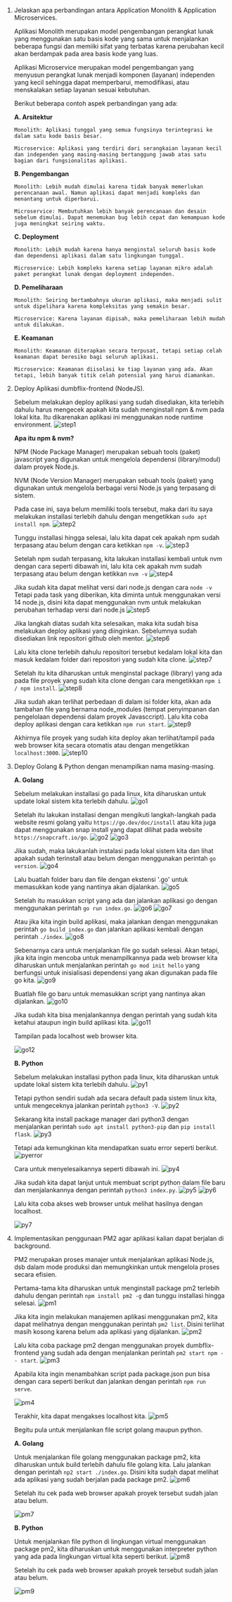 1. Jelaskan apa perbandingan antara Application Monolith & Application Microservices.

    Aplikasi Monolith merupakan model pengembangan perangkat lunak yang menggunakan satu basis kode yang sama untuk menjalankan beberapa fungsi dan memiiki sifat yang terbatas karena perubahan kecil akan berdampak pada area basis kode yang luas.

   Aplikasi Microservice merupakan model pengembangan yang menyusun perangkat lunak menjadi komponen (layanan) independen yang kecil sehingga dapat memperbarui, memodifikasi, atau menskalakan setiap layanan sesuai kebutuhan.
    
    Berikut beberapa contoh aspek perbandingan yang ada:
    
    **A. Arsitektur**
    ```
    Monolith: Aplikasi tunggal yang semua fungsinya terintegrasi ke dalam satu kode basis besar.
    
    Microservice: Aplikasi yang terdiri dari serangkaian layanan kecil dan independen yang masing-masing bertanggung jawab atas satu bagian dari fungsionalitas aplikasi.
    ```
    
    **B. Pengembangan**
    ```
    Monolith: Lebih mudah dimulai karena tidak banyak memerlukan perencanaan awal. Namun aplikasi dapat menjadi kompleks dan menantang untuk diperbarui.
    
    Microservice: Membutuhkan lebih banyak perencanaan dan desain sebelum dimulai. Dapat menemukan bug lebih cepat dan kemampuan kode juga meningkat seiring waktu.
    ```
    
    **C. Deployment**
    ```
    Monolith: Lebih mudah karena hanya menginstal seluruh basis kode dan dependensi aplikasi dalam satu lingkungan tunggal.
    
    Microservice: Lebih kompleks karena setiap layanan mikro adalah paket perangkat lunak dengan deployment independen.
    ```
    
    **D. Pemeliharaan**
    ```
    Monolith: Seiring bertambahnya ukuran aplikasi, maka menjadi sulit untuk dipelihara karena kompleksitas yang semakin besar.
    
    Microservice: Karena layanan dipisah, maka pemeliharaan lebih mudah untuk dilakukan.
    ```
    
    **E. Keamanan**
    ```
    Monolith: Keamanan diterapkan secara terpusat, tetapi setiap celah keamanan dapat beresiko bagi seluruh aplikasi.
    
    Microservice: Keamanan diisolasi ke tiap layanan yang ada. Akan tetapi, lebih banyak titik celah potensial yang harus diamankan.
    ```


2. Deploy Aplikasi dumbflix-frontend (NodeJS).

    Sebelum melakukan deploy aplikasi yang sudah disediakan, kita terlebih dahulu harus mengecek apakah kita sudah menginstall npm & nvm pada lokal kita. Itu dikarenakan aplikasi ini menggunakan node runtime environment.
   ![step1](https://github.com/user-attachments/assets/f25fd1ea-298b-430f-8dbd-b07aac9729f3)
   
    **Apa itu npm & nvm?**
   
    NPM (Node Package Manager) merupakan sebuah tools (paket) javascript yang digunakan untuk mengelola dependensi (library/modul) dalam proyek Node.js.
   
    NVM (Node Version Manager) merupakan sebuah tools (paket) yang digunakan untuk mengelola berbagai versi Node.js yang terpasang di sistem.
    
    Pada case ini, saya belum memiliki tools tersebut, maka dari itu saya melakukan installasi terlebih dahulu dengan mengetikkan ``` sudo apt install npm ```.
   ![step2](https://github.com/user-attachments/assets/29fc8631-6e52-4ed6-a52b-c7bd581ce7dd)

    Tunggu installasi hingga selesai, lalu kita dapat cek apakah npm sudah terpasang atau belum dengan cara ketikkan ``` npm -v ```.
   ![step3](https://github.com/user-attachments/assets/f84d1a1a-db46-4090-83d4-c6c8e3552d9f)

    Setelah npm sudah terpasang, kita lakukan installasi kembali untuk nvm dengan cara seperti dibawah ini, lalu kita cek apakah nvm sudah terpasang atau belum dengan ketikkan ``` nvm -v ```
   ![step4](https://github.com/user-attachments/assets/9abcbfe6-5c8a-42cd-b35f-8a2ebcd98949)

    Jika sudah kita dapat melihat versi dari node.js dengan cara ``` node -v ```
    Tetapi pada task yang diberikan, kita diminta untuk menggunakan versi 14 node.js, disini kita dapat menggunakan nvm untuk melakukan perubahan terhadap versi dari node.js
   ![step5](https://github.com/user-attachments/assets/8a935245-67cc-416b-b5c9-f2128a5810cb)

    Jika langkah diatas sudah kita selesaikan, maka kita sudah bisa melakukan deploy aplikasi yang diinginkan. Sebelumnya sudah disediakan link repositori github oleh mentor.
   ![step6](https://github.com/user-attachments/assets/b975f722-e73f-46e9-886d-f3e1176bc5b1)
    
    Lalu kita clone terlebih dahulu repositori tersebut kedalam lokal kita dan masuk kedalam folder dari repositori yang sudah kita clone.
   ![step7](https://github.com/user-attachments/assets/3c740c40-e423-4663-a351-10937cad5d71)

    Setelah itu kita diharuskan untuk menginstal package (library) yang ada pada file proyek yang sudah kita clone dengan cara mengetikkan ``` npm i / npm install ```.
   ![step8](https://github.com/user-attachments/assets/8150cd98-2d50-48f3-88b6-71b4f8ee759b)

    Jika sudah akan terlihat perbedaan di dalam isi folder kita, akan ada tambahan file yang bernama node_modules (tempat penyimpanan dan pengelolaan dependensi dalam proyek Javasccript). Lalu kita coba deploy aplikasi dengan cara ketikkan ``` npm run start ```.
   ![step9](https://github.com/user-attachments/assets/882db70d-bc71-4591-b05d-5f866733d283)

    Akhirnya file proyek yang sudah kita deploy akan terlihat/tampil pada web browser kita secara otomatis atau dengan mengetikkan ``` localhost:3000 ```.
   ![step10](https://github.com/user-attachments/assets/4c58cb75-f40e-481f-86d0-ee2f849fea56)



3. Deploy Golang & Python dengan menampilkan nama masing-masing.

    **A. Golang**
   
    Sebelum melakukan installasi go pada linux, kita diharuskan untuk update lokal sistem kita terlebih dahulu.
   ![go1](https://github.com/user-attachments/assets/d19686f6-d246-452c-b035-87582505222a)
   
    Setelah itu lakukan installasi dengan mengikuti langkah-langkah pada website resmi golang yaitu ``` https://go.dev/doc/install ``` atau kita juga dapat menggunakan snap install yang dapat dilihat pada website ``` https://snapcraft.io/go ```.
   ![go2](https://github.com/user-attachments/assets/c4230fe3-872e-4335-b527-8bfb1f27cb2c)
   ![go3](https://github.com/user-attachments/assets/d4f259ca-bbeb-4840-ade2-03a5d6a4ba7e)

    Jika sudah, maka lakukanlah instalasi pada lokal sistem kita dan lihat apakah sudah terinstall atau belum dengan menggunakan perintah ``` go version ```.
   ![go4](https://github.com/user-attachments/assets/94045c9e-f38d-4d17-9cb1-17cc6ea28a64)

    Lalu buatlah folder baru dan file dengan ekstensi '.go' untuk memasukkan kode yang nantinya akan dijalankan.
   ![go5](https://github.com/user-attachments/assets/3470e808-80a7-4bda-ac08-a53c5584bf13)

    Setelah itu masukkan script yang ada dan jalankan aplikasi go dengan menggunakan perintah ``` go run index.go ```.
   ![go6](https://github.com/user-attachments/assets/d07f3163-791c-4e84-96aa-cc638f51b74f)
   ![go7](https://github.com/user-attachments/assets/f7d4bb34-bfae-44e3-8edc-fdb214a36513)

    Atau jika kita ingin build aplikasi, maka jalankan dengan menggunakan perintah ``` go build index.go ``` dan jalankan aplikasi kembali dengan perintah ``` ./index ```.
   ![go8](https://github.com/user-attachments/assets/26689387-c333-4ad7-aa50-84b1d8a67116)

    Sebenarnya cara untuk menjalankan file go sudah selesai. Akan tetapi, jika kita ingin mencoba untuk menampilkannya pada web browser kita diharuskan untuk menjalankan perintah ``` go mod init hello ``` yang berfungsi untuk inisialisasi dependensi yang akan digunakan pada file go kita.
   ![go9](https://github.com/user-attachments/assets/7352e6f3-5364-43da-9152-7322e925ef4a)

    Buatlah file go baru untuk memasukkan script yang nantinya akan dijalankan.
   ![go10](https://github.com/user-attachments/assets/6a73da4b-c0d9-45ef-94da-ec4f41c9ad50)

    Jika sudah kita bisa menjalankannya dengan perintah yang sudah kita ketahui ataupun ingin build aplikasi kita.
   ![go11](https://github.com/user-attachments/assets/3c8c893b-b27a-4929-9bb8-cd49f793732f)

    Tampilan pada localhost web browser kita.
   
   ![go12](https://github.com/user-attachments/assets/a8e73037-6ea7-4eee-89a4-595d1c8bd212)
   
    
    **B. Python**

    Sebelum melakukan installasi python pada linux, kita diharuskan untuk update lokal sistem kita terlebih dahulu.
   ![py1](https://github.com/user-attachments/assets/3ec8c74f-ec93-4200-ace5-dd6b38c2d11a)

    Tetapi python sendiri sudah ada secara default pada sistem linux kita, untuk mengeceknya jalankan perintah ``` python3 -V ```.
   ![py2](https://github.com/user-attachments/assets/e04f30c3-1e3c-4441-94ec-684754f1ef10)

    Sekarang kita install package manager dari python3 dengan menjalankan perintah ``` sudo apt install python3-pip ``` dan ``` pip install flask ```.
   ![py3](https://github.com/user-attachments/assets/a816c37c-b21e-41b0-af54-98728ae9c8d5)

    Tetapi ada kemungkinan kita mendapatkan suatu error seperti berikut.
   ![pyerror](https://github.com/user-attachments/assets/986baf38-5452-42ee-af8b-eef8fc2deb81)

    Cara untuk menyelesaikannya seperti dibawah ini.
   ![py4](https://github.com/user-attachments/assets/3dda30d6-d7e5-48f2-853f-bfa7cce8b43d)

    Jika sudah kita dapat lanjut untuk membuat script python dalam file baru dan menjalankannya dengan perintah ``` python3 index.py ```.
   ![py5](https://github.com/user-attachments/assets/6685143b-8d0a-4383-a67d-23c309db3b9e)
   ![py6](https://github.com/user-attachments/assets/100735f3-592a-4476-995b-37caebcf24b4)

    Lalu kita coba akses web browser untuk melihat hasilnya dengan localhost.
   
   ![py7](https://github.com/user-attachments/assets/8b6f9802-a9c8-4176-8b5a-ae9d01de3563)



4. Implementasikan penggunaan PM2 agar aplikasi kalian dapat berjalan di background.

    PM2 merupakan proses manajer untuk menjalankan aplikasi Node.js, dsb dalam mode produksi dan memungkinkan untuk mengelola proses secara efisien.
    
    Pertama-tama kita diharuskan untuk menginstall package pm2 terlebih dahulu dengan perintah ``` npm install pm2 -g ``` dan tunggu installasi hingga selesai.
   ![pm1](https://github.com/user-attachments/assets/3f79c6a5-f5e9-4533-9690-e8f757322f5c)

    Jika kita ingin melakukan manajemen aplikasi menggunakan pm2, kita dapat melihatnya dengan menggunakan perintah ``` pm2 list ```. Disini terlihat masih kosong karena belum ada aplikasi yang dijalankan.
   ![pm2](https://github.com/user-attachments/assets/cf458d07-39b0-4626-b0ab-7697038ba5a1)

    Lalu kita coba package pm2 dengan menggunakan proyek dumbflix-frontend yang sudah ada dengan menjalankan perintah ``` pm2 start npm -- start ```.
   ![pm3](https://github.com/user-attachments/assets/cfa0fff2-217e-4eef-9be6-17a4dcc5fa97)

    Apabila kita ingin menambahkan script pada package.json pun bisa dengan cara seperti berikut dan jalankan dengan perintah ``` npm run serve ```.

   ![pm4](https://github.com/user-attachments/assets/2dcce3df-6148-465e-b218-b973c6b367ee)

    Terakhir, kita dapat mengakses localhost kita.
   ![pm5](https://github.com/user-attachments/assets/c16af72a-0daa-4219-aebf-82a9e3506310)


    
    Begitu pula untuk menjalankan file script golang maupun python.
   
    **A. Golang**
    
    Untuk menjalankan file golang menggunakan package pm2, kita diharuskan untuk build terlebih dahulu file golang kita. Lalu jalankan dengan perintah ``` np2 start ./index.go ```. Disini kita sudah dapat melihat ada aplikasi yang sudah berjalan pada package pm2.
   ![pm6](https://github.com/user-attachments/assets/258dcac0-b186-4f3e-8cc0-adc3d220f0b6)

    Setelah itu cek pada web browser apakah proyek tersebut sudah jalan atau belum.
   
    ![pm7](https://github.com/user-attachments/assets/71e86af1-7000-4f6d-b908-5f9aac93ac8f)

    
    **B. Python**
    
    Untuk menjalankan file python di lingkungan virtual menggunakan package pm2, kita diharuskan untuk menggunakan interpreter python yang ada pada lingkungan virtual kita seperti berikut.
   ![pm8](https://github.com/user-attachments/assets/8e5923d9-25b4-4088-9737-4106ec68b977)

    Setelah itu cek pada web browser apakah proyek tersebut sudah jalan atau belum.
   
   ![pm9](https://github.com/user-attachments/assets/e12c22f0-cc39-4a1a-ac6c-4c04e8eca249)


